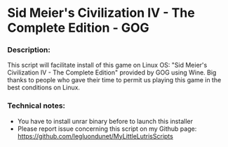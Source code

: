 # Sid Meier's Civilization IV - The Complete Edition - GOG

### Description:
This script will facilitate install of this game on Linux OS:
"Sid Meier's Civilization IV - The Complete Edition" provided by GOG using Wine.
Big thanks to people who gave their time to permit us playing this game in the best conditions on Linux.

### Technical notes:
- You have to install unrar binary before to launch this installer
- Please report issue concerning this script on my Github page:
https://github.com/legluondunet/MyLittleLutrisScripts

